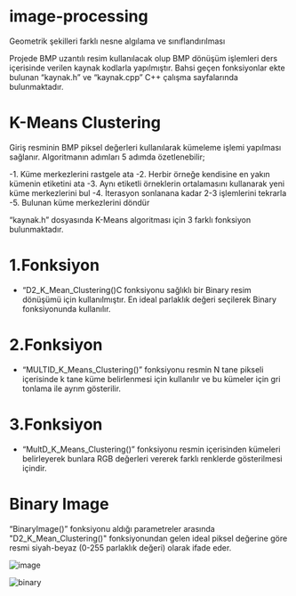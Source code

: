 # image-processing


Geometrik şekilleri farklı nesne algılama ve sınıflandırılması

Projede BMP uzantılı resim kullanılacak olup BMP dönüşüm işlemleri ders içerisinde verilen kaynak kodlarla yapılmıştır. Bahsi geçen fonksiyonlar ekte bulunan “kaynak.h” ve “kaynak.cpp” C++ çalışma sayfalarında bulunmaktadır.

# K-Means Clustering 

Giriş resminin BMP piksel değerleri kullanılarak kümeleme işlemi yapılması sağlanır. Algoritmanın adımları 5 adımda özetlenebilir;

  -1.	Küme merkezlerini rastgele ata
  -2.	Herbir örneğe kendisine en yakın kümenin etiketini ata
  -3.	Aynı etiketli örneklerin ortalamasını kullanarak yeni küme merkezlerini bul
  -4.	İterasyon sonlanana kadar 2-3 işlemlerini tekrarla
  -5. Bulunan küme merkezlerini döndür

“kaynak.h” dosyasında K-Means algoritması için 3 farklı fonksiyon bulunmaktadır.

# 1.Fonksiyon 
  - “D2_K_Mean_Clustering()C fonksiyonu sağlıklı bir Binary resim dönüşümü için kullanılmıştır. En ideal parlaklık değeri seçilerek Binary fonksiyonunda kullanılır.
# 2.Fonksiyon 
  - “MULTID_K_Means_Clustering()” fonksiyonu resmin N tane pikseli içerisinde k tane küme belirlenmesi için kullanılır ve bu kümeler için gri tonlama ile ayrım gösterilir.
# 3.Fonksiyon 
  - “MultD_K_Means_Clustering()” fonksiyonu resmin içerisinden kümeleri belirleyerek bunlara RGB değerleri vererek farklı renklerde gösterilmesi içindir.

# Binary Image

  “BinaryImage()” fonksiyonu aldığı parametreler arasında	"D2_K_Mean_Clustering()" fonksiyonundan gelen ideal piksel değerine göre resmi siyah-beyaz (0-255 parlaklık değeri) olarak ifade eder.
  
![image](https://github.com/tlhdrty/image-processing/blob/main/image.bmp?raw=true "BMP İmage")

![binary](https://github.com/tlhdrty/image-processing/blob/main/binary.bmp?raw=true "Binary İmage")

  
  
  
